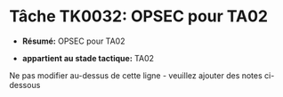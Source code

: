 # Tâche TK0032: OPSEC pour TA02

* **Résumé:** OPSEC pour TA02

* **appartient au stade tactique:** TA02

Ne pas modifier au-dessus de cette ligne - veuillez ajouter des notes ci-dessous
